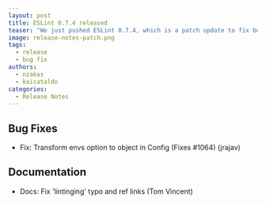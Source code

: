 ```yaml
---
layout: post
title: ESLint 0.7.4 released
teaser: "We just pushed ESLint 0.7.4, which is a patch update to fix bugs discovered in 0.7.3."
image: release-notes-patch.png
tags:
  - release
  - bug fix
authors:
  - nzakas
  - kaicataldo
categories:
  - Release Notes
---
```


## Bug Fixes

* Fix: Transform envs option to object in Config (Fixes #1064) (jrajav)

## Documentation

* Docs: Fix 'lintinging' typo and ref links (Tom Vincent)
